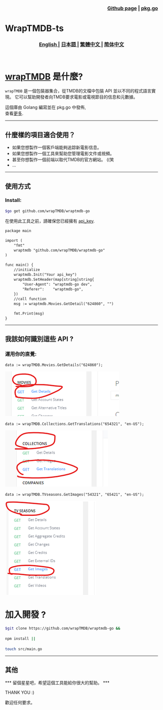 <h3 align="right">
<a href="https://github.com/wrapTMDB/wraptmdb-go">Github page</a> |
<a href="https://pkg.go.dev/github.com/wrapTMDB/wraptmdb-go">pkg.go</a>  
</h3>


# WrapTMDB-ts  
<h3>
<p align="center">
<a href="README.md"> English </a>|
<a href="/docs/README_ja.md"> 日本語 </a>|
<a href="/docs/README_zh-tw.md"> 繁體中文 </a>|
<a href="/docs/README_zh-ch.md"> 简体中文 </a>
</p>
</h3>
<br/>

# [wrapTMDB](https://github.com/wrapTMDB/wrapTMDB) 是什麼?

```wrapTMDB``` 是一個包裝器集合，從TMDB的文檔中包裝  API 並以不同的程式語言實現。
它可以幫助開發者向TMDB要求電影或電視節目的信息和元數據。 <br/>

這個庫由 Golang 編寫並在 pkg.go 中發佈,<br/>
查看[更多](https://github.com/wrapTMDB/wrapTMDB).
___
## 什麼樣的項目適合使用？

- 如果您想製作一個客戶端能夠追踪新電影信息。
- 如果您想製作一個工具來幫助您管理電影文件或視頻。
- 甚至你想製作一個前端以取代TMDB的官方網站。 ((笑
- ...

___
## 使用方式

### Install:

```bash
$go get github.com/wrapTMDB/wraptmdb-go
```

在使用此工具之前，請確保您已經擁有 [api_key](https://developers.themoviedb.org/3/getting-started/authentication).
<br/>

``` Golang
package main

import (
	"fmt"
	wraptmdb "github.com/wrapTMDB/wraptmdb-go"
)

func main() {
	//initialize
	wraptmdb.Init("Your api_key")
	wraptmdb.SetHeader(map[string]string{
		"User-Agent": "wraptmdb-go dev",
		"Referer":    "wraptmdb-go",
	})
	//call function
	msg := wraptmdb.Movies.GetDetail("624860", "")

	fmt.Print(msg)
}
```
___

## 我該如何識別這些 API ?

### 運用你的直覺:
```Golang
data := wrapTMDB.Movies.GetDetails("624860");
```
![alt text](172714.png)

```Golang
data := wrapTMDB.Collections.GetTranslations("654321", "en-US");
```
![alt text](172927.png)

```Golang
data := wrapTMDB.TVseasons.GetImages("54321", "65421", "en-US");
```
![alt text](172331.png)



# 加入開發 ?
```bash
$git clone https://github.com/wrapTMDB/wraptmdb-go &&

npm install ||

touch src/main.go
```

___
## 其他

*** 留個星星吧，希望這個工具能給你很大的幫助。 ***

THANK YOU :)

歡迎任何要求。